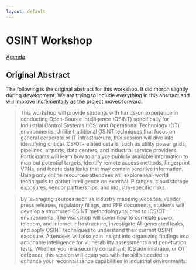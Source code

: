 ```yaml
---
layout: default
---
```


# OSINT Workshop
[Agenda](./index.md)

## Original Abstract

The following is the original abstract for this workshop. It did morph slightly during development. We are trying to include everything in this abstract and will improve incrementally as the project moves forward. 

> This workshop will provide students with hands-on experience in conducting Open-Source Intelligence (OSINT) specifically for Industrial Control Systems (ICS) and Operational Technology (OT) environments. Unlike traditional OSINT techniques that focus on general corporate or IT infrastructure, this session will dive into identifying critical ICS/OT-related details, such as utility power grids, pipelines, airports, data centers, and industrial service providers. Participants will learn how to analyze publicly available information to map out potential targets, identify remote access methods, fingerprint VPNs, and locate data leaks that may contain sensitive information. Using only online resources attendees will explore real-world techniques to gather intelligence on external IP ranges, cloud storage exposures, vendor partnerships, and industry-specific risks.

> By leveraging sources such as industry mapping websites, vendor press releases, regulatory filings, and RFP documents, students will develop a structured OSINT methodology tailored to ICS/OT environments. The workshop will cover how to correlate power, telecom, and internet infrastructure, investigate AI-generated leaks, and apply OSINT techniques to understand their current OSINT exposure. Attendees will also gain insight into organizing findings into actionable intelligence for vulnerability assessments and penetration tests. Whether you're a security consultant, ICS administrator, or OT defender, this session will equip you with the skills needed to enhance your reconnaissance capabilities in industrial environments.